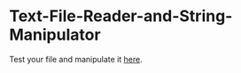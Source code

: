 # Text-File-Reader-and-String-Manipulator
Test your file and manipulate it [here](https://yohana701.github.io/Text-File-Reader-and-String-Manipulator/).
